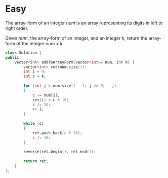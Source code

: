 # Easy

The array-form of an integer $num$ is an array representing its digits in left to right order.

Given $num$, the array-form of an integer, and an integer $k$, return the array-form of the integer $num + k$.

```cpp
class Solution {
public:
    vector<int> addToArrayForm(vector<int>& num, int k) {
        vector<int> ret(num.size());
        int i = 0;
        int c = k;
        
        for (int j = num.size() - 1; j >= 0; --j)
        {
            c += num[j];
            ret[i] = c % 10;
            c /= 10;
            ++ i;
        }
        
        while (c)
        {
            ret.push_back(c % 10);
            c /= 10;
        }
        
        reverse(ret.begin(), ret.end());
        
        return ret;
    }
};
```
